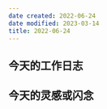 ```yaml
---
date created: 2022-06-24
date modified: 2023-03-14
title: 2022-06-24
---
```


## 今天的工作日志

## 今天的灵感或闪念
